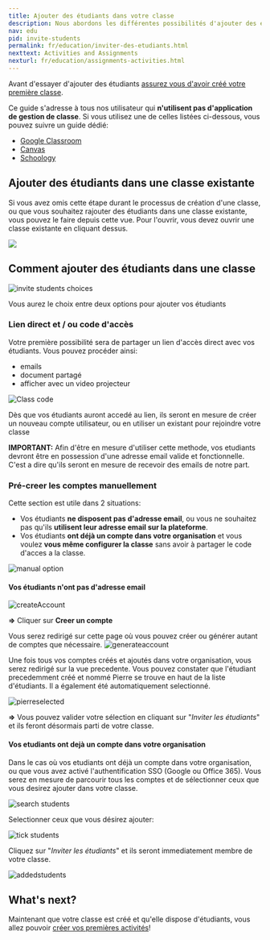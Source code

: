 ```yaml
---
title: Ajouter des étudiants dans votre classe
description: Nous abordons les différentes possibilités d'ajouter des étudiants dans votre classe, code d'acces, lien direct, synchronisation avec des plateformes éducatives tierces.
nav: edu
pid: invite-students
permalink: fr/education/inviter-des-etudiants.html
nexttext: Activities and Assignments
nexturl: fr/education/assignments-activities.html
---
```


Avant d'essayer d'ajouter des étudiants [assurez vous d'avoir créé votre première classe](/help/en/education/create-new-class.html).

Ce guide s'adresse à tous nos utilisateur qui **n'utilisent pas d'application de gestion de classe**. Si vous utilisez une de celles listées ci-dessous, vous pouvez suivre un guide dédié:

* [Google Classroom](/help/en/education/google-classroom/)
* [Canvas](/help/en/education/canvas-lms/)
* [Schoology](/help/en/education/schoology/)

## Ajouter des étudiants dans une classe existante

Si vous avez omis cette étape durant le processus de création d'une classe, ou que vous souhaitez rajouter des étudiants dans une classe existante, vous pouvez le faire depuis cette vue. Pour l'ouvrir, vous devez ouvrir une classe existante en cliquant dessus.

![](/help/assets/img/invitestudents/existing-class.png)

## Comment ajouter des étudiants dans une classe

![invite students choices](/help/assets/img/invitestudents/invitestudents.png)

Vous aurez le choix entre deux options pour ajouter vos étudiants

### Lien direct et / ou code d'accès

Votre première possibilité sera de partager un lien d'accès direct avec vos étudiants. Vous pouvez procéder ainsi:

* emails
* document partagé
* afficher avec un video projecteur

![Class code](/help/assets/img/invitestudents/classcode.png)

Dès que vos étudiants auront accedé au lien, ils seront en mesure de créer un nouveau compte utilisateur, ou en utiliser un existant pour rejoindre votre classe

**IMPORTANT:** Afin d'être en mesure d'utiliser cette methode, vos etudiants devront être en possession d'une adresse email valide et fonctionnelle. C'est a dire qu'ils seront en mesure de recevoir des emails de notre part.

### Pré-creer les comptes manuellement

Cette section est utile dans 2 situations:

* Vos étudiants **ne disposent pas d'adresse email**, ou vous ne souhaitez pas qu'ils **utilisent leur adresse email sur la plateforme**.
* Vos étudiants **ont déjà un compte dans votre organisation** et vous voulez **vous même configurer la classe** sans avoir à partager le code d'acces a la classe.

![manual option](/help/assets/img/invitestudents/addstudents.png)

#### **Vos étudiants n'ont pas d'adresse email**

![createAccount](/help/assets/img/invitestudents/addstudents-createaccount.png)

**=>** Cliquer sur **Creer un compte**

Vous serez redirigé sur cette page où vous pouvez créer ou générer autant de comptes que nécessaire.
![generateaccount](/help/assets/img/invitestudents/generate-account.png)

Une fois tous vos comptes créés et ajoutés dans votre organisation, vous serez redirigé sur la vue precedente.
Vous pouvez constater que l'étudiant precedemment créé et nommé Pierre se trouve en haut de la liste d'étudiants. Il a également été automatiquement selectionné.


![pierreselected](/help/assets/img/invitestudents/pierreselected.png)

**=>** Vous pouvez valider votre sélection en cliquant sur "*Inviter les étudiants*" et ils feront désormais parti de votre classe.


#### **Vos etudiants ont dejà un compte dans votre organisation**

Dans le cas où vos etudiants ont déjà un compte dans votre organisation, ou que vous avez activé l'authentification SSO (Google ou Office 365). Vous serez en mesure de parcourir tous les comptes et de sélectionner ceux que vous desirez ajouter dans votre classe.

![search students](/help/assets/img/invitestudents/search-addstudents.png)

Selectionner ceux que vous désirez ajouter:

![tick students](/help/assets/img/invitestudents/tickstudents.png)

Cliquez sur "*Inviter les étudiants*" et ils seront immediatement membre de votre classe.

![addedstudents](/help/assets/img/invitestudents/addedstudents.png)

## What's next?

Maintenant que votre classe est créé et qu'elle dispose d'étudiants, vous allez pouvoir [créer vos premières activités](/help/en/education/assignments-activities.html)!
